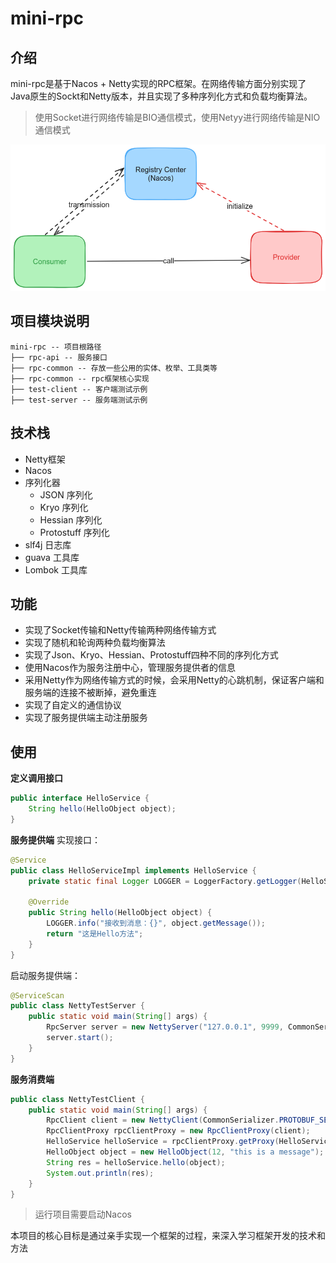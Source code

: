 # mini-rpc
## 介绍
mini-rpc是基于Nacos + Netty实现的RPC框架。在网络传输方面分别实现了Java原生的Sockt和Netty版本，并且实现了多种序列化方式和负载均衡算法。
> 使用Socket进行网络传输是BIO通信模式，使用Netyy进行网络传输是NIO通信模式 

![architecture.png](img/architecture.png)
## 项目模块说明
```text
mini-rpc -- 项目根路径
├── rpc-api -- 服务接口
├── rpc-common -- 存放一些公用的实体、枚举、工具类等
├── rpc-common -- rpc框架核心实现
├── test-client -- 客户端测试示例
├── test-server -- 服务端测试示例
```
## 技术栈
* Netty框架
* Nacos
* 序列化器
  * JSON 序列化
  * Kryo 序列化
  * Hessian 序列化
  * Protostuff 序列化
* slf4j 日志库
* guava 工具库
* Lombok 工具库
## 功能
* 实现了Socket传输和Netty传输两种网络传输方式
* 实现了随机和轮询两种负载均衡算法
* 实现了Json、Kryo、Hessian、Protostuff四种不同的序列化方式
* 使用Nacos作为服务注册中心，管理服务提供者的信息
* 采用Netty作为网络传输方式的时候，会采用Netty的心跳机制，保证客户端和服务端的连接不被断掉，避免重连
* 实现了自定义的通信协议
* 实现了服务提供端主动注册服务
## 使用
**定义调用接口**
```java
public interface HelloService {
    String hello(HelloObject object);
}
```
**服务提供端**
实现接口：
```java
@Service
public class HelloServiceImpl implements HelloService {
    private static final Logger LOGGER = LoggerFactory.getLogger(HelloServiceImpl.class);

    @Override
    public String hello(HelloObject object) {
        LOGGER.info("接收到消息：{}", object.getMessage());
        return "这是Hello方法";
    }
}
```
启动服务提供端：
```java
@ServiceScan
public class NettyTestServer {
    public static void main(String[] args) {
        RpcServer server = new NettyServer("127.0.0.1", 9999, CommonSerializer.PROTOBUF_SERIALIZER);
        server.start();
    }
}
```
**服务消费端**
```java
public class NettyTestClient {
    public static void main(String[] args) {
        RpcClient client = new NettyClient(CommonSerializer.PROTOBUF_SERIALIZER);
        RpcClientProxy rpcClientProxy = new RpcClientProxy(client);
        HelloService helloService = rpcClientProxy.getProxy(HelloService.class);
        HelloObject object = new HelloObject(12, "this is a message");
        String res = helloService.hello(object);
        System.out.println(res);
    }
}
```
> 运行项目需要启动Nacos

本项目的核心目标是通过亲手实现一个框架的过程，来深入学习框架开发的技术和方法